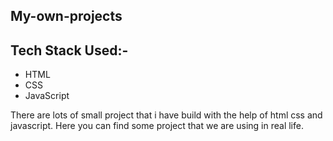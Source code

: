 ## My-own-projects

## Tech Stack Used:-
- HTML
- CSS
- JavaScript


There are lots of small project that i have build with the help of html css and javascript. Here you can find some project that we are using in real life.
